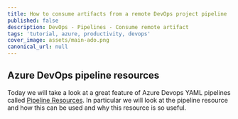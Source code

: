 ```yaml
---
title: How to consume artifacts from a remote DevOps project pipeline
published: false
description: DevOps - Pipelines - Consume remote artifact
tags: 'tutorial, azure, productivity, devops'
cover_image: assets/main-ado.png
canonical_url: null
---
```


## Azure DevOps pipeline resources

Today we will take a look at a great feature of Azure Devops YAML pipelines called [Pipeline Resources](). In particular we will look at the pipeline resource and how this can be used and why this resource is so useful.
